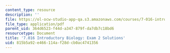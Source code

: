 ```yaml
---
content_type: resource
description: ''
file: https://ol-ocw-studio-app-qa.s3.amazonaws.com/courses/7-016-introductory-biology-fall-2018/815b5a92e466114af28dcb0ac4741356_MIT7_016F18exam2_soln.pdf
file_type: application/pdf
parent_uid: 364d6523-f44d-a347-879f-da7db7c18bd6
resourcetype: Document
title: '7.016 Introductory Biology: Exam 2 Solutions'
uid: 815b5a92-e466-114a-f28d-cb0ac4741356
---
```

